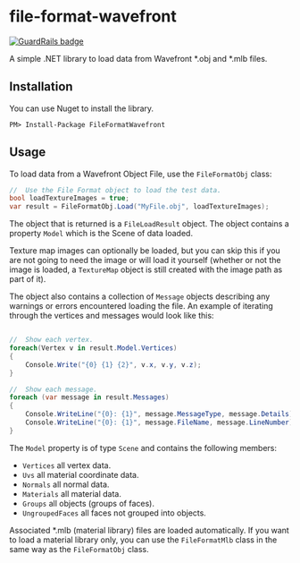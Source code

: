 file-format-wavefront
=====================

[![GuardRails badge](https://badges.production.guardrails.io/dwmkerr/file-format-wavefront.svg)](https://www.guardrails.io)

A simple .NET library to load data from Wavefront *.obj and *.mlb files.

Installation
------------

You can use Nuget to install the library.

````
PM> Install-Package FileFormatWavefront
````

Usage
-----

To load data from a Wavefront Object File, use the ``FileFormatObj`` class:

````csharp
//  Use the File Format object to load the test data.
bool loadTextureImages = true;
var result = FileFormatObj.Load("MyFile.obj", loadTextureImages);
````

The object that is returned is a ``FileLoadResult`` object. The object contains a property ``Model`` which is the Scene of data loaded. 

Texture map images can optionally be loaded, but you can skip this if you are not going to need the image or will load it yourself (whether or not the image is loaded, a ``TextureMap`` object is still created with the image path as part of it).

The object also contains a collection of ``Message`` objects describing any warnings or errors encountered loading the file. An example of iterating through the vertices and messages would look like this:

````csharp

//  Show each vertex.
foreach(Vertex v in result.Model.Vertices)
{
    Console.Write("{0} {1} {2}", v.x, v.y, v.z);
}

//  Show each message.
foreach (var message in result.Messages)
{
    Console.WriteLine("{0}: {1}", message.MessageType, message.Details);
    Console.WriteLine("{0}: {1}", message.FileName, message.LineNumber);
}

````

The ``Model`` property is of type ``Scene`` and contains the following members:

 * ``Vertices`` all vertex data.
 * ``Uvs`` all material coordinate data.
 * ``Normals`` all normal data.
 * ``Materials`` all material data.
 * ``Groups`` all objects (groups of faces).
 * ``UngroupedFaces`` all faces not grouped into objects.

Associated *.mlb (material library) files are loaded automatically. If you want to load a material library only, you can use the ``FileFormatMlb`` class in the same way as the ``FileFormatObj`` class.
